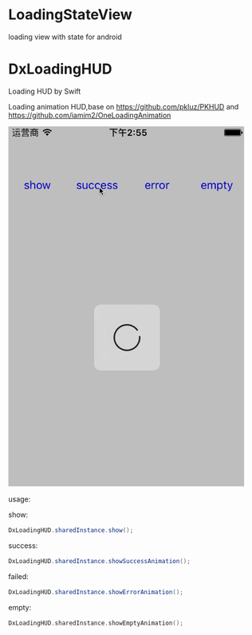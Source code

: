 # LoadingStateView
loading view with state for android

# DxLoadingHUD
Loading HUD by Swift

Loading animation HUD,base on https://github.com/pkluz/PKHUD and https://github.com/iamim2/OneLoadingAnimation

 ![image](https://github.com/StevenDXC/DxLoadingHUD/blob/master/Image/demo.gif)
 

usage:


show:
```java
DxLoadingHUD.sharedInstance.show();
```

success:
```java
DxLoadingHUD.sharedInstance.showSuccessAnimation();
```

failed:
```java
DxLoadingHUD.sharedInstance.showErrorAnimation();
```

empty:
```swift
DxLoadingHUD.sharedInstance.showEmptyAnimation();
```
